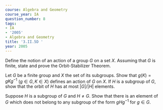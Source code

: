 ```yaml
---
course: Algebra and Geometry
course_year: IA
question_number: 8
tags:
- IA
- '2005'
- Algebra and Geometry
title: '3.II.5D '
year: 2005
---
```



Define the notion of an action of a group $G$ on a set $X$. Assuming that $G$ is finite, state and prove the Orbit-Stabilizer Theorem.

Let $G$ be a finite group and $X$ the set of its subgroups. Show that $g(K)=g K g^{-1}$ $(g \in G, K \in X)$ defines an action of $G$ on $X$. If $H$ is a subgroup of $G$, show that the orbit of $H$ has at most $|G| /|H|$ elements.

Suppose $H$ is a subgroup of $G$ and $H \neq G$. Show that there is an element of $G$ which does not belong to any subgroup of the form $g H g^{-1}$ for $g \in G$.
